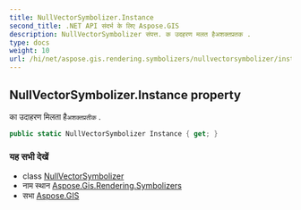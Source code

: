 ```yaml
---
title: NullVectorSymbolizer.Instance
second_title: .NET API संदर्भ के लिए Aspose.GIS
description: NullVectorSymbolizer संपत्त. क उदहरण मलत हैअशक्तप्रतक .
type: docs
weight: 10
url: /hi/net/aspose.gis.rendering.symbolizers/nullvectorsymbolizer/instance/
---
```

## NullVectorSymbolizer.Instance property

का उदाहरण मिलता है`अशक्तप्रतीक` .

```csharp
public static NullVectorSymbolizer Instance { get; }
```

### यह सभी देखें

* class [NullVectorSymbolizer](../)
* नाम स्थान [Aspose.Gis.Rendering.Symbolizers](../../nullvectorsymbolizer/)
* सभा [Aspose.GIS](../../../)


